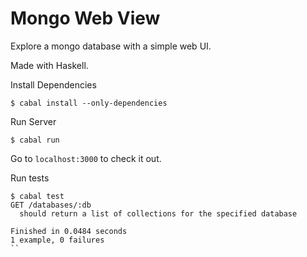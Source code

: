 # Mongo Web View

Explore a mongo database with a simple web UI.

Made with Haskell.

Install Dependencies

```
$ cabal install --only-dependencies
```

Run Server

```
$ cabal run
```

Go to `localhost:3000` to check it out.

Run tests

```
$ cabal test
GET /databases/:db
  should return a list of collections for the specified database

Finished in 0.0484 seconds
1 example, 0 failures
``
